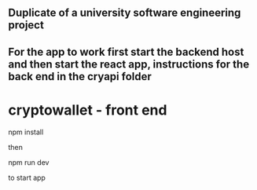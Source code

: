 ## Duplicate of a university software engineering project

## For the app to work first start the backend host and then start the react app, instructions for the back end in the cryapi folder


# cryptowallet - front end

npm install

then 

npm run dev

to start app
